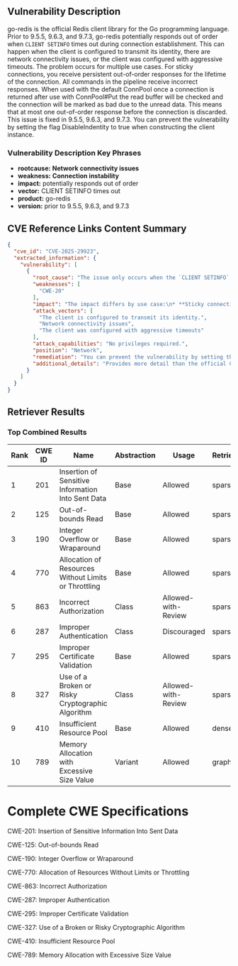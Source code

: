 ## Vulnerability Description
go-redis is the official Redis client library for the Go programming language. Prior to 9.5.5, 9.6.3, and 9.7.3, go-redis potentially responds out of order when `CLIENT SETINFO` times out during connection establishment. This can happen when the client is configured to transmit its identity, there are network connectivity issues, or the client was configured with aggressive timeouts. The problem occurs for multiple use cases. For sticky connections, you receive persistent out-of-order responses for the lifetime of the connection. All commands in the pipeline receive incorrect responses. When used with the default ConnPool once a connection is returned after use with ConnPool#Put the read buffer will be checked and the connection will be marked as bad due to the unread data. This means that at most one out-of-order response before the connection is discarded. This issue is fixed in 9.5.5, 9.6.3, and 9.7.3. You can prevent the vulnerability by setting the flag DisableIndentity to true when constructing the client instance.

### Vulnerability Description Key Phrases
- **rootcause:** **Network connectivity issues**
- **weakness:** **Connection instability**
- **impact:** potentially responds out of order
- **vector:** CLIENT SETINFO times out
- **product:** go-redis
- **version:** prior to 9.5.5, 9.6.3, and 9.7.3

## CVE Reference Links Content Summary
```json
{
  "cve_id": "CVE-2025-29923",
  "extracted_information": {
    "vulnerability": [
      {
        "root_cause": "The issue only occurs when the `CLIENT SETINFO` command times out during connection establishment.",
        "weaknesses": [
          "CWE-20"
        ],
        "impact": "The impact differs by use case:\n* **Sticky connections**:  receive persistent out-of-order responses for the lifetime of the connection.\n* **Pipelines**: All commands in the pipeline receive incorrect responses.\n* **Default connection pool usage without pipelining**:  at most one out-of-order response before the connection is discarded.",
        "attack_vectors": [
          "The client is configured to transmit its identity.",
          "Network connectivity issues",
          "The client was configured with aggressive timeouts"
        ],
        "attack_capabilities": "No privileges required.",
        "position": "Network",
        "remediation": "You can prevent the vulnerability by setting the flag `DisableIndentity` to `true` when constructing the client instance.",
        "additional_details": "Provides more detail than the official CVE description"
      }
    ]
  }
}
```

## Retriever Results

### Top Combined Results

| Rank | CWE ID | Name | Abstraction | Usage  | Retrievers | Individual Scores |
|------|--------|------|-------------|-------|------------|-------------------|
| 1 | 201 | Insertion of Sensitive Information Into Sent Data | Base | Allowed | sparse | 0.956 |
| 2 | 125 | Out-of-bounds Read | Base | Allowed | sparse | 0.923 |
| 3 | 190 | Integer Overflow or Wraparound | Base | Allowed | sparse | 0.920 |
| 4 | 770 | Allocation of Resources Without Limits or Throttling | Base | Allowed | sparse | 0.913 |
| 5 | 863 | Incorrect Authorization | Class | Allowed-with-Review | sparse | 0.912 |
| 6 | 287 | Improper Authentication | Class | Discouraged | sparse | 0.906 |
| 7 | 295 | Improper Certificate Validation | Base | Allowed | sparse | 0.902 |
| 8 | 327 | Use of a Broken or Risky Cryptographic Algorithm | Class | Allowed-with-Review | sparse | 0.896 |
| 9 | 410 | Insufficient Resource Pool | Base | Allowed | dense | 0.367 |
| 10 | 789 | Memory Allocation with Excessive Size Value | Variant | Allowed | graph | 0.003 |



# Complete CWE Specifications

CWE-201: Insertion of Sensitive Information Into Sent Data

CWE-125: Out-of-bounds Read

CWE-190: Integer Overflow or Wraparound

CWE-770: Allocation of Resources Without Limits or Throttling

CWE-863: Incorrect Authorization

CWE-287: Improper Authentication

CWE-295: Improper Certificate Validation

CWE-327: Use of a Broken or Risky Cryptographic Algorithm

CWE-410: Insufficient Resource Pool

CWE-789: Memory Allocation with Excessive Size Value